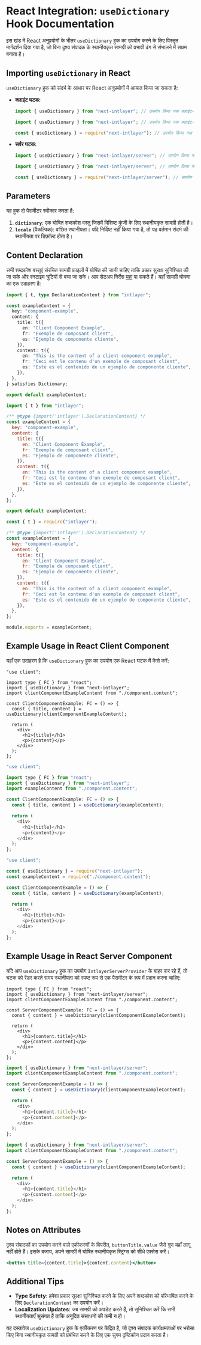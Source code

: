# React Integration: `useDictionary` Hook Documentation

इस खंड में React अनुप्रयोगों के भीतर `useDictionary` हुक का उपयोग करने के लिए विस्तृत मार्गदर्शन दिया गया है, जो बिना दृश्य संपादक के स्थानीयकृत सामग्री को प्रभावी ढंग से संभालने में सक्षम बनाता है।

## Importing `useDictionary` in React

`useDictionary` हुक को संदर्भ के आधार पर React अनुप्रयोगों में आयात किया जा सकता है:

- **क्लाइंट घटक:**

  ```typescript codeFormat="typescript"
  import { useDictionary } from "next-intlayer"; // उपयोग किया गया क्लाइंट-साइड React घटकों में
  ```

  ```javascript codeFormat="esm"
  import { useDictionary } from "next-intlayer"; // उपयोग किया गया क्लाइंट-साइड React घटकों में
  ```

  ```javascript codeFormat="commonjs"
  const { useDictionary } = require("next-intlayer"); // उपयोग किया गया क्लाइंट-साइड React घटकों में
  ```

- **सर्वर घटक:**

  ```typescript codeFormat="typescript"
  import { useDictionary } from "next-intlayer/server"; // उपयोग किया गया सर्वर-साइड React घटकों में
  ```

  ```javascript codeFormat="esm"
  import { useDictionary } from "next-intlayer/server"; // उपयोग किया गया सर्वर-साइड React घटकों में
  ```

  ```javascript codeFormat="commonjs"
  const { useDictionary } = require("next-intlayer/server"); // उपयोग किया गया सर्वर-साइड React घटकों में
  ```

## Parameters

यह हुक दो पैरामीटर स्वीकार करता है:

1. **`dictionary`**: एक घोषित शब्दकोश वस्तु जिसमें विशिष्ट कुंजी के लिए स्थानीयकृत सामग्री होती है।
2. **`locale`** (वैकल्पिक): वांछित स्थानीयता। यदि निर्दिष्ट नहीं किया गया है, तो यह वर्तमान संदर्भ की स्थानीयता पर डिफ़ॉल्ट होता है।

## Content Declaration

सभी शब्दकोश वस्तुएं संरचित सामग्री फ़ाइलों में घोषित की जानी चाहिए ताकि प्रकार सुरक्षा सुनिश्चित की जा सके और रनटाइम त्रुटियों से बचा जा सके। आप सेटअप निर्देश [यहां](https://github.com/aymericzip/intlayer/blob/main/docs/hi/content_declaration/get_started.md) पा सकते हैं। यहाँ सामग्री घोषणा का एक उदाहरण है:

```typescript fileName="component.content.ts" codeFormat="typescript"
import { t, type DeclarationContent } from "intlayer";

const exampleContent = {
  key: "component-example",
  content: {
    title: t({
      en: "Client Component Example",
      fr: "Exemple de composant client",
      es: "Ejemplo de componente cliente",
    }),
    content: t({
      en: "This is the content of a client component example",
      fr: "Ceci est le contenu d'un exemple de composant client",
      es: "Este es el contenido de un ejemplo de componente cliente",
    }),
  },
} satisfies Dictionary;

export default exampleContent;
```

```javascript fileName="component.content.mjs" codeFormat="esm"
import { t } from "intlayer";

/** @type {import('intlayer').DeclarationContent} */
const exampleContent = {
  key: "component-example",
  content: {
    title: t({
      en: "Client Component Example",
      fr: "Exemple de composant client",
      es: "Ejemplo de componente cliente",
    }),
    content: t({
      en: "This is the content of a client component example",
      fr: "Ceci est le contenu d'un exemple de composant client",
      es: "Este es el contenido de un ejemplo de componente cliente",
    }),
  },
};

export default exampleContent;
```

```javascript fileName="component.content.cjs" codeFormat="commonjs"
const { t } = require("intlayer");

/** @type {import('intlayer').DeclarationContent} */
const exampleContent = {
  key: "component-example",
  content: {
    title: t({
      en: "Client Component Example",
      fr: "Exemple de composant client",
      es: "Ejemplo de componente cliente",
    }),
    content: t({
      en: "This is the content of a client component example",
      fr: "Ceci est le contenu d'un exemple de composant client",
      es: "Este es el contenido de un ejemplo de componente cliente",
    }),
  },
};

module.exports = exampleContent;
```

## Example Usage in React Client Component

यहाँ एक उदाहरण है कि `useDictionary` हुक का उपयोग एक React घटक में कैसे करें:

```tsx fileName="ClientComponentExample.tsx" codeFormat="typescript"
"use client";

import type { FC } from "react";
import { useDictionary } from "next-intlayer";
import clientComponentExampleContent from "./component.content";

const ClientComponentExample: FC = () => {
  const { title, content } = useDictionary(clientComponentExampleContent);

  return (
    <div>
      <h1>{title}</h1>
      <p>{content}</p>
    </div>
  );
};
```

```javascript fileName="ClientComponentExample.mjs" codeFormat="esm"
"use client";

import type { FC } from "react";
import { useDictionary } from "next-intlayer";
import exampleContent from "./component.content";

const ClientComponentExample: FC = () => {
  const { title, content } = useDictionary(exampleContent);

  return (
    <div>
      <h1>{title}</h1>
      <p>{content}</p>
    </div>
  );
};
```

```javascript fileName="ClientComponentExample.cjs" codeFormat="commonjs"
"use client";

const { useDictionary } = require("next-intlayer");
const exampleContent = require("./component.content");

const ClientComponentExample = () => {
  const { title, content } = useDictionary(exampleContent);

  return (
    <div>
      <h1>{title}</h1>
      <p>{content}</p>
    </div>
  );
};
```

## Example Usage in React Server Component

यदि आप `useDictionary` हुक का उपयोग `IntlayerServerProvider` के बाहर कर रहे हैं, तो घटक को रेंडर करते समय स्थानीयता को स्पष्ट रूप से एक पैरामीटर के रूप में प्रदान करना चाहिए:

```tsx fileName="ServerComponentExample.tsx" codeFormat="typescript"
import type { FC } from "react";
import { useDictionary } from "next-intlayer/server";
import clientComponentExampleContent from "./component.content";

const ServerComponentExample: FC = () => {
  const { content } = useDictionary(clientComponentExampleContent);

  return (
    <div>
      <h1>{content.title}</h1>
      <p>{content.content}</p>
    </div>
  );
};
```

```javascript fileName="ServerComponentExample.mjs" codeFormat="esm"
import { useDictionary } from "next-intlayer/server";
import clientComponentExampleContent from "./component.content";

const ServerComponentExample = () => {
  const { content } = useDictionary(clientComponentExampleContent);

  return (
    <div>
      <h1>{content.title}</h1>
      <p>{content.content}</p>
    </div>
  );
};
```

```javascript fileName="ServerComponentExample.cjs" codeFormat="commonjs"
import { useDictionary } from "next-intlayer/server";
import clientComponentExampleContent from "./component.content";

const ServerComponentExample = () => {
  const { content } = useDictionary(clientComponentExampleContent);

  return (
    <div>
      <h1>{content.title}</h1>
      <p>{content.content}</p>
    </div>
  );
};
```

## Notes on Attributes

दृश्य संपादकों का उपयोग करने वाले एकीकरणों के विपरीत, `buttonTitle.value` जैसे गुण यहाँ लागू नहीं होते हैं। इसके बजाय, अपने सामग्री में घोषित स्थानीयकृत स्ट्रिंग्स को सीधे एक्सेस करें।

```jsx
<button title={content.title}>{content.content}</button>
```

## Additional Tips

- **Type Safety**: हमेशा प्रकार सुरक्षा सुनिश्चित करने के लिए अपने शब्दकोश को परिभाषित करने के लिए `DeclarationContent` का उपयोग करें।
- **Localization Updates**: जब सामग्री को अपडेट करते हैं, तो सुनिश्चित करें कि सभी स्थानीयताएँ सुसंगत हैं ताकि अनूदित संसाधनों की कमी न हो।

यह दस्तावेज़ `useDictionary` हुक के एकीकरण पर केंद्रित है, जो दृश्य संपादक कार्यक्षमताओं पर भरोसा किए बिना स्थानीयकृत सामग्री को प्रबंधित करने के लिए एक सुगम दृष्टिकोण प्रदान करता है।
